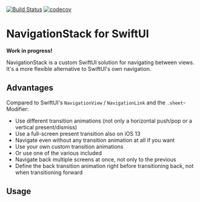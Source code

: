 [![Build Status](https://travis-ci.com/indieSoftware/NavigationStack.svg?branch=master)](https://travis-ci.com/indieSoftware/NavigationStack)
[![codecov](https://codecov.io/gh/indieSoftware/NavigationStack/branch/master/graph/badge.svg)](https://codecov.io/gh/indieSoftware/NavigationStack)

# NavigationStack for SwiftUI

**Work in progress!**

NavigationStack is a custom SwiftUI solution for navigating between views. It's a more flexible alternative to SwiftUI's own navigation.

## Advantages 
Compared to SwiftUI's `NavigationView` / `NavigationLink` and the `.sheet`-Modifier:

- Use different transition animations (not only a horizontal push/pop or a vertical present/dismiss)
- Use a full-screen present transition also on iOS 13
- Navigate even without any transition animation at all if you want
- Use your own custom transition animations
- Or use one of the various included
- Navigate back multiple screens at once, not only to the previous
- Define the back transition animation right before transitioning back, not when transitioning forward

## Usage
